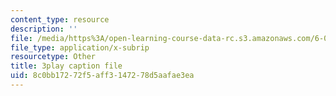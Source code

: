 ```yaml
---
content_type: resource
description: ''
file: /media/https%3A/open-learning-course-data-rc.s3.amazonaws.com/6-006-introduction-to-algorithms-spring-2020/8c0bb17272f5aff3147278d5aafae3ea_i9OAOk0CUQE.srt
file_type: application/x-subrip
resourcetype: Other
title: 3play caption file
uid: 8c0bb172-72f5-aff3-1472-78d5aafae3ea
---
```

